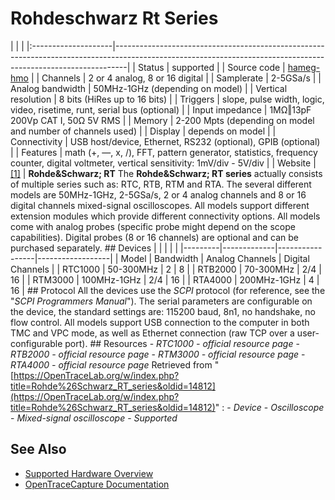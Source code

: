 # Rohdeschwarz Rt Series
| | | |:--------------------|---------------------------------------------------------------------------------------------------------------------------------------------------------------| | Status | supported | | Source code | [hameg-hmo](http://github.com/OpenTraceLab/?p=OpenTraceCapture.git;a=tree;f=src/hardware/hameg-hmo) | | Channels | 2 or 4 analog, 8 or 16 digital | | Samplerate | 2-5GSa/s | | Analog bandwidth | 50MHz-1GHz (depending on model) | | Vertical resolution | 8 bits (HiRes up to 16 bits) | | Triggers | slope, pulse width, logic, video, risetime, runt, serial bus (optional) | | Input impedance | 1MΩ‖13pF 200Vp CAT I, 50Ω 5V RMS | | Memory | 2-200 Mpts (depending on model and number of channels used) | | Display | depends on model | | Connectivity | USB host/device, Ethernet, RS232 (optional), GPIB (optional) | | Features | math (+, —, x, /), FFT, pattern generator, statistics, frequency counter, digital voltmeter, vertical sensitivity: 1mV/div - 5V/div | | Website | [[1]](https://www.rohde-schwarz.com/uk/products/test-and-measurement/oscilloscopes/overview_63663.html) | **Rohde&Schwarz; RT** The **Rohde&Schwarz; RT series** actually consists of multiple series such as: RTC, RTB, RTM and RTA. The several different models are 50MHz-1GHz, 2-5GSa/s, 2 or 4 analog channels and 8 or 16 digital channels mixed-signal oscilloscopes. All models support different extension modules which provide different connectivity options. All models come with analog probes (specific probe might depend on the scope capabilities). Digital probes (8 or 16 channels) are optional and can be purchased separately. ## Devices | | | | | |---------|-------------|-----------------|------------------| | Model | Bandwidth | Analog Channels | Digital Channels | | RTC1000 | 50-300MHz | 2 | 8 | | RTB2000 | 70-300MHz | 2/4 | 16 | | RTM3000 | 100MHz-1GHz | 2/4 | 16 | | RTA4000 | 200MHz-1GHz | 4 | 16 | ## Protocol All the devices use the *SCPI* protocol (for reference, see the "*SCPI Programmers Manual*"). The serial parameters are configurable on the device, the standard settings are: 115200 baud, 8n1, no handshake, no flow control. All models support USB connection to the computer in both TMC and VPC mode, as well as Ethernet connection (raw TCP over a user-configurable port). ## Resources \- *RTC1000 - official resource page* \- *RTB2000 - official resource page* \- *RTM3000 - official resource page* \- *RTA4000 - official resource page*
Retrieved from "[https://OpenTraceLab.org/w/index.php?title=Rohde%26Schwarz_RT_series&oldid=14812](https://OpenTraceLab.org/w/index.php?title=Rohde%26Schwarz_RT_series&oldid=14812)"
: \- *Device* \- *Oscilloscope* \- *Mixed-signal oscilloscope* \- *Supported*
## See Also
- [Supported Hardware Overview](../supported-hardware.md)
- [OpenTraceCapture Documentation](../../opentracecapture/overview.md)
